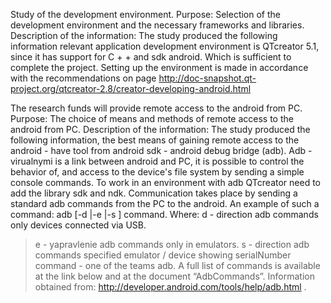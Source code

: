 Study of the development environment.
Purpose: Selection of the development environment and the necessary frameworks and libraries.
Description of the information: The study produced the following information relevant application development environment is QTcreator 5.1, since it has support for C + + and sdk android. Which is sufficient to complete the project. Setting up the environment is made in accordance with the recommendations on page http://doc-snapshot.qt-project.org/qtcreator-2.8/creator-developing-android.html

The research funds will provide remote access to the android from PC.
Purpose: The choice of means and methods of remote access to the android from PC.
Description of the information: The study produced the following information, the best means of gaining remote access to the android - have tool from android sdk - android debug bridge (adb). Adb - virualnymi is a link between android and PC, it is possible to control the behavior of, and access to the device's file system by sending a simple console commands. To work in an environment with adb QTcreator need to add the library sdk and ndk. Communication takes place by sending a standard adb commands from the PC to the android. An example of such a command: adb [-d |-e |-s <serial number>] command. Where: d - direction adb commands only devices connected via USB.
> e - yapravlenie adb commands only in emulators.
> s - direction adb commands specified emulator / device showing serialNumber
> command - one of the teams adb.
A full list of commands is available at the link below and at the document “AdbCommands”.
Information obtained from: http://developer.android.com/tools/help/adb.html
.